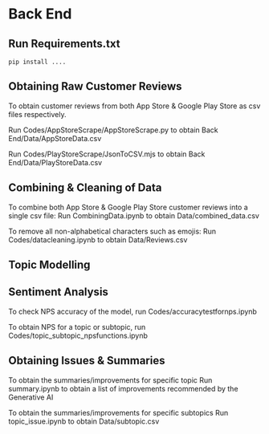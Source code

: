 # Back End

## Run Requirements.txt
```
pip install ....
```

## Obtaining Raw Customer Reviews
To obtain customer reviews from both App Store & Google Play Store as csv files respectively. 

Run Codes/AppStoreScrape/AppStoreScrape.py to obtain Back End/Data/AppStoreData.csv

Run Codes/PlayStoreScrape/JsonToCSV.mjs to obtain Back End/Data/PlayStoreData.csv


## Combining & Cleaning of Data
To combine both App Store & Google Play Store customer reviews into a single csv file: 
Run CombiningData.ipynb to obtain Data/combined_data.csv

To remove all non-alphabetical characters such as emojis:
Run Codes/datacleaning.ipynb to obtain Data/Reviews.csv

## Topic Modelling

## Sentiment Analysis
To check NPS accuracy of the model, run Codes/accuracytestfornps.ipynb

To obtain NPS for a topic or subtopic, run Codes/topic_subtopic_npsfunctions.ipynb


## Obtaining Issues & Summaries 

To obtain the summaries/improvements for specific topic
Run summary.ipynb to obtain a list of improvements recommended by the Generative AI

To obtain the summaries/improvements for specific subtopics
Run topic_issue.ipynb to obtain Data/subtopic.csv





